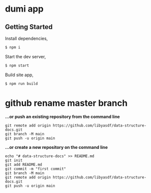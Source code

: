 # dumi app

## Getting Started

Install dependencies,

```bash
$ npm i
```

Start the dev server,

```bash
$ npm start
```

Build site app,

```bash
$ npm run build
```
# github rename master branch
**…or push an existing repository from the command line**
```
git remote add origin https://github.com/libyasdf/data-structure-docs.git
git branch -M main
git push -u origin main
```
**…or create a new repository on the command line**
```
echo "# data-structure-docs" >> README.md
git init
git add README.md
git commit -m "first commit"
git branch -M main
git remote add origin https://github.com/libyasdf/data-structure-docs.git
git push -u origin main
```
